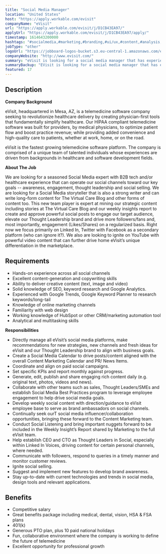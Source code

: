 ```yaml
---
title: "Social Media Manager"
location: "United States"
host: "https://apply.workable.com/evisit"
companyName: "eVisit"
url: "https://apply.workable.com/evisit/j/D1CB43EA97/"
applyUrl: "https://apply.workable.com/evisit/j/D1CB43EA97/apply/"
timestamp: 1614643200000
hashtags: "#socialmedia,#marketing,#branding,#ui/ux,#content,#analysis,#management,#sales,#office,#operations"
jobType: "other"
logoUrl: "https://jobboard-logos-bucket.s3.eu-central-1.amazonaws.com/evisit"
companyWebsite: "http://www.evisit.com/"
summary: "eVisit is looking for a social media manager that has experience in: #socialmedia, #marketing, #branding."
summaryBackup: "EVisit is looking for a social media manager that has experience in: #socialmedia, #marketing, #branding."
featured: 17
---
```


## Description

**Company Background**

eVisit, headquartered in Mesa, AZ, is a telemedicine software company seeking to revolutionize healthcare delivery by creating physician-first tools that fundamentally simplify healthcare. Our HIPAA compliant telemedicine software was built for providers, by medical physicians, to optimize patient flow and boost practice revenue; while providing added convenience and high-quality care to patients, whether at work, home, or on the road.

eVisit is the fastest growing telemedicine software platform. The company is comprised of a unique team of talented individuals whose experiences are driven from backgrounds in healthcare and software development fields.

**About The Job**

We are looking for a seasoned Social Media expert with B2B tech and/or healthcare experience that can operate our social channels toward our key goals -- awareness, engagement, thought leadership and social selling. We are looking for a Social Media storyteller that is also a strong writer and can write long-form content for The Virtual Care Blog and other forms of content too. This new team player is expert at mining our strategic content including stories at The Virtual Care Blog and our weekly insights report to create and approve powerful social posts to engage our target audience, elevate our Thought Leadership brand and drive more followers/fans and, most importantly, engagement (Likes/Shares) on a regularized basis. Right now we focus primarily on Linked In, Twitter with Facebook as a secondary platform (who can ignore it?). We also are looking to ignite on YouTube with powerful video content that can further drive home eVisit’s unique differentiation in the marketplace.

## Requirements

*   Hands-on experience across all social channels
*   Excellent content-generation and copywriting skills
*   Ability to deliver creative content (text, image and video)
*   Solid knowledge of SEO, keyword research and Google Analytics.
*   Experienced with Google Trends, Google Keyword Planner to research keywords/long-tail
*   Knowledge of online marketing channels
*   Familiarity with web design
*   Working knowledge of HubSpot or other CRM/marketing automation tool
*   Analytical and multitasking skills

**Responsibilities**

*   Directly manage all eVisit’s social media platforms, make recommendations for new strategies, new channels and fresh ideas for eVisit and our Thought Leadership brand to align with business goals.
*   Create a Social Media Calendar to drive posts/content aligned with the overall Content Marketing Calendar and PR/ News Items.
*   Coordinate and align on paid social campaigns.
*   Set specific KPIs and report monthly against progress.
*   Generate, edit, publish and share engaging rich content daily (e.g. original text, photos, videos and news).
*   Collaborate with other teams such as sales, Thought Leaders/SMEs and establish Social Media Best Practices program to leverage employee engagement to help drive social media goals.
*   Develop weekly social content with direction/guidance to eVisit employee base to serve as brand ambassadors on social channels.
*   Continually seek ourT social media influencer/collaboration opportunities, bringing these forward to the Content Marketing team.
*   Conduct Social Listening and bring important nuggets forward to be included in the Weekly Insight’s Report shared by Marketing to the full eVisit team.
*   Help establish CEO and CTO as Thought Leaders in Social, especially within Linked In Voices, driving content for certain personal channels, where needed.
*   Communicate with followers, respond to queries in a timely manner and monitor customer reviews.
*   Ignite social selling.
*   Suggest and implement new features to develop brand awareness.
*   Stay up-to-date with current technologies and trends in social media, design tools and relevant applications.

## Benefits

*   Competitive salary
*   Great benefits package including medical, dental, vision, HSA & FSA plans
*   401(k)
*   Generous PTO plan, plus 10 paid national holidays
*   Fun, collaborative environment where the company is working to define the future of telemedicine
*   Excellent opportunity for professional growth
